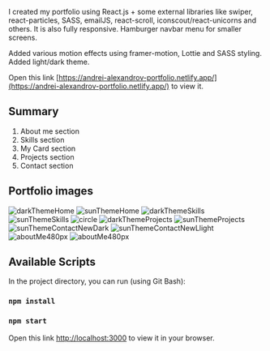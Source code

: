 I created my portfolio using React.js + some external libraries like swiper, react-particles, SASS, emailJS, react-scroll, iconscout/react-unicorns and others. It is also fully responsive.
Hamburger navbar menu for smaller screens.

Added various motion effects using framer-motion, Lottie and SASS styling. Added light/dark theme.

Open this link [https://andrei-alexandrov-portfolio.netlify.app/](https://andrei-alexandrov-portfolio.netlify.app/) to view it.

## Summary
1. About me section
2. Skills section
3. My Card section
4. Projects section
5. Contact section

## Portfolio images
![darkThemeHome](./src/images/gitHubImages/new-dark-home.png)
![sunThemeHome](./src/images/gitHubImages/new-light-home.png)
![darkThemeSkills](./src/images/gitHubImages/dark-theme-skills.png)
![sunThemeSkills](./src/images/gitHubImages/sun-theme-skills.png)
![circle](./src/images/gitHubImages/card-solo.png)
![darkThemeProjects](./src/images/gitHubImages/dark-theme-projects.png)
![sunThemeProjects](./src/images/gitHubImages/sun-theme-project-2.png)
![sunThemeContactNewDark](./src/images/gitHubImages/contact-dark-new.png)
![sunThemeContactNewLlight](./src/images/gitHubImages/contact-light-new.png)
![aboutMe480px](./src/images/gitHubImages/aboutMe480pxOpened.png)
![aboutMe480px](./src/images/gitHubImages/aboutMe480pxClosed.png)


## Available Scripts

In the project directory, you can run (using Git Bash):

### `npm install`
### `npm start`

Open this link [http://localhost:3000](http://localhost:3000) to view it in your browser.
